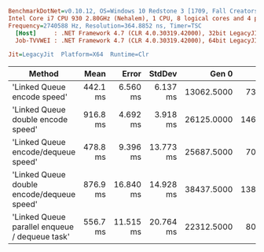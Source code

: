 ``` ini

BenchmarkDotNet=v0.10.12, OS=Windows 10 Redstone 3 [1709, Fall Creators Update] (10.0.16299.248)
Intel Core i7 CPU 930 2.80GHz (Nehalem), 1 CPU, 8 logical cores and 4 physical cores
Frequency=2740588 Hz, Resolution=364.8852 ns, Timer=TSC
  [Host]     : .NET Framework 4.7 (CLR 4.0.30319.42000), 32bit LegacyJIT-v4.7.2633.0
  Job-TVVWEI : .NET Framework 4.7 (CLR 4.0.30319.42000), 64bit LegacyJIT/clrjit-v4.7.2633.0;compatjit-v4.7.2633.0

Jit=LegacyJit  Platform=X64  Runtime=Clr  

```
|                                         Method |     Mean |     Error |    StdDev |      Gen 0 |      Gen 1 |     Gen 2 | Allocated |
|----------------------------------------------- |---------:|----------:|----------:|-----------:|-----------:|----------:|----------:|
|                    &#39;Linked Queue encode speed&#39; | 442.1 ms |  6.560 ms |  6.137 ms | 13062.5000 |  7312.5000 | 1687.5000 |  68.67 MB |
|             &#39;Linked Queue double encode speed&#39; | 916.8 ms |  4.692 ms |  3.918 ms | 26125.0000 | 14625.0000 | 3500.0000 | 137.33 MB |
|            &#39;Linked Queue encode/dequeue speed&#39; | 478.8 ms |  9.396 ms | 13.773 ms | 25687.5000 |  7062.5000 | 1812.5000 | 122.07 MB |
|     &#39;Linked Queue double encode/dequeue speed&#39; | 876.9 ms | 16.840 ms | 14.928 ms | 38437.5000 | 13875.0000 | 3250.0000 | 190.74 MB |
| &#39;Linked Queue parallel enqueue / dequeue task&#39; | 556.7 ms | 11.515 ms | 20.764 ms | 22312.5000 |  8062.5000 | 2062.5000 | 122.15 MB |
